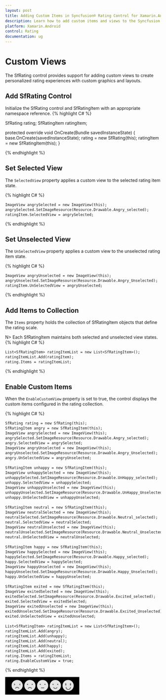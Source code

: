 ```yaml
---
layout: post
title: Adding Custom Items in Syncfusion® Rating Control for Xamarin.Android
description: Learn how to add custom items and views to the Syncfusion Rating control for enhanced user experience
platform: Xamarin.Android
control: Rating
documentation: ug
---
```


# Custom Views

The SfRating control provides support for adding custom views to create personalized rating experiences with custom graphics and layouts.
## Add SfRating Control

Initialize the SfRating control and SfRatingItem with an appropriate namespace reference.
{% highlight C# %}

SfRating rating;
SfRatingItem ratingItem;

protected override void OnCreate(Bundle savedInstanceState)
{
    base.OnCreate(savedInstanceState);
    rating = new SfRating(this);
    ratingItem = new SfRatingItem(this);
}

{% endhighlight %}

## Set Selected View
 
The `SelectedView` property applies a custom view to the selected rating item state.

{% highlight C# %}

    ImageView angrySelected = new ImageView(this);
    angrySelected.SetImageResource(Resource.Drawable.Angry_selected);
    ratingItem.SelectedView = angrySelected;

{% endhighlight %}

## Set Unselected View
 
The `UnSelectedView` property applies a custom view to the unselected rating item state.

{% highlight C# %}

    ImageView angryUnselected = new ImageView(this);
    angryUnselected.SetImageResource(Resource.Drawable.Angry_Unselected);
    ratingItem.UnSelectedView = angryUnselected;

{% endhighlight %}

## Add Items to Collection

The `Items` property holds the collection of SfRatingItem objects that define the rating scale.

N> Each SfRatingItem maintains both selected and unselected view states.
{% highlight C# %}

    List<SfRatingItem> ratingItemList = new List<SfRatingItem>();
    ratingItemList.Add(ratingItem);
    rating.Items = ratingItemList;

{% endhighlight %}

## Enable Custom Items

When the `EnableCustomView` property is set to true, the control displays the custom items configured in the rating collection.

{% highlight C# %}

    SfRating rating = new SfRating(this);
    SfRatingItem angry = new SfRatingItem(this);
    ImageView angrySelected = new ImageView(this);
    angrySelected.SetImageResource(Resource.Drawable.Angry_selected);			
    angry.SelectedView = angrySelected;
    ImageView angryUnselected = new ImageView(this);
    angryUnselected.SetImageResource(Resource.Drawable.Angry_Unselected);	
    angry.UnSelectedView = angryUnselected;

    SfRatingItem unhappy = new SfRatingItem(this);
    ImageView unhappySelected = new ImageView(this);
    unhappySelected.SetImageResource(Resource.Drawable.UnHappy_selected);
    unhappy.SelectedView = unhappySelected;
    ImageView unhappyUnselected = new ImageView(this);
    unhappyUnselected.SetImageResource(Resource.Drawable.UnHappy_Unselected);
    unhappy.UnSelectedView = unhappyUnselected;

    SfRatingItem neutral = new SfRatingItem(this);
    ImageView neutralSelected = new ImageView(this);
    neutralSelected.SetImageResource(Resource.Drawable.Neutral_selected);
    neutral.SelectedView = neutralSelected;
    ImageView neutralUnselected = new ImageView(this);
    neutralUnselected.SetImageResource(Resource.Drawable.Neutral_Unselected);
    neutral.UnSelectedView = neutralUnselected;

    SfRatingItem happy = new SfRatingItem(this);
    ImageView happySelected = new ImageView(this);
    happySelected.SetImageResource(Resource.Drawable.Happy_selected);
    happy.SelectedView = happySelected;
    ImageView happyUnselected = new ImageView(this);
    happyUnselected.SetImageResource(Resource.Drawable.Happy_Unselected);
    happy.UnSelectedView = happyUnselected;

    SfRatingItem exited = new SfRatingItem(this);
    ImageView exitedSelected = new ImageView(this);
    exitedSelected.SetImageResource(Resource.Drawable.Excited_selected);
    exited.SelectedView = exitedSelected;
    ImageView exitedUnselected = new ImageView(this);
    exitedUnselected.SetImageResource(Resource.Drawable.Excited_Unselected);
    exited.UnSelectedView = exitedUnselected;

    List<SfRatingItem> ratingItemList = new List<SfRatingItem>();
    ratingItemList.Add(angry);
    ratingItemList.Add(unhappy);
    ratingItemList.Add(neutral);
    ratingItemList.Add(happy);
    ratingItemList.Add(exited);
    rating.Items = ratingItemList;
    rating.EnableCustomView = true;

{% endhighlight %}

![Custom Rating Item](images/CustomviewItems.png)
 